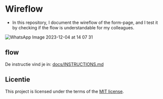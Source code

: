 # Wireflow 
* In this repository, I document the wireflow of the form-page, and I test it by checking if the flow is understandable for my colleagues.

![WhatsApp Image 2023-12-04 at 14 07 31](https://github.com/christoph3r3w/fix-the-flow-wireflow/assets/144007933/4ea0e695-d823-4b5c-a1da-fa506cc58151)

## flow











De instructie vind je in: [docs/INSTRUCTIONS.md](docs/INSTRUCTIONS.md)

## Licentie

This project is licensed under the terms of the [MIT license](./LICENSE).
